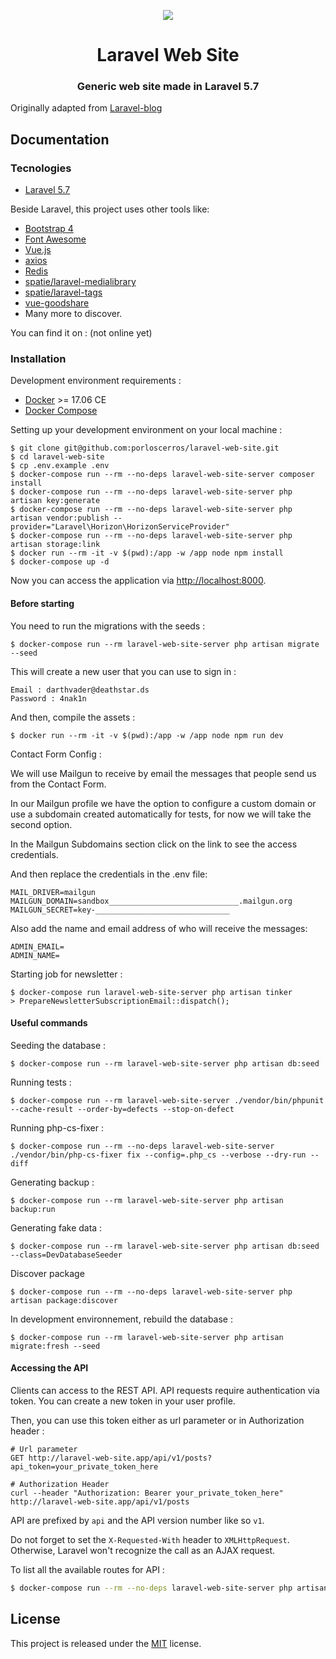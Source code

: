 <p align="center"><img src="https://porloscerros.github.io/img/portada-logo.svg"></p>
<h1 align="center">Laravel Web Site</h1>
<h3 align="center">Generic web site made in Laravel 5.7</h3>

Originally adapted from [Laravel-blog](https://github.com/guillaumebriday/laravel-blog)

## Documentation

### Tecnologies
- [Laravel 5.7](http://laravel.com/)

Beside Laravel, this project uses other tools like:

- [Bootstrap 4](https://getbootstrap.com/)
- [Font Awesome](http://fontawesome.io/)
- [Vue.js](https://vuejs.org/)
- [axios](https://github.com/mzabriskie/axios)
- [Redis](https://redis.io/)
- [spatie/laravel-medialibrary](https://github.com/spatie/laravel-medialibrary)
- [spatie/laravel-tags](https://github.com/spatie/laravel-tags)
- [vue-goodshare](https://github.com/koddr/vue-goodshare)
- Many more to discover.

You can find it on : (not online yet)

### Installation

Development environment requirements :
- [Docker](https://www.docker.com) >= 17.06 CE
- [Docker Compose](https://docs.docker.com/compose/install/)

Setting up your development environment on your local machine :
```
$ git clone git@github.com:porloscerros/laravel-web-site.git
$ cd laravel-web-site
$ cp .env.example .env
$ docker-compose run --rm --no-deps laravel-web-site-server composer install
$ docker-compose run --rm --no-deps laravel-web-site-server php artisan key:generate
$ docker-compose run --rm --no-deps laravel-web-site-server php artisan vendor:publish --provider="Laravel\Horizon\HorizonServiceProvider"
$ docker-compose run --rm --no-deps laravel-web-site-server php artisan storage:link
$ docker run --rm -it -v $(pwd):/app -w /app node npm install
$ docker-compose up -d
```

Now you can access the application via [http://localhost:8000](http://localhost:8000).

#### Before starting
You need to run the migrations with the seeds :
```
$ docker-compose run --rm laravel-web-site-server php artisan migrate --seed
```

This will create a new user that you can use to sign in :
```
Email : darthvader@deathstar.ds
Password : 4nak1n
```

And then, compile the assets :
```
$ docker run --rm -it -v $(pwd):/app -w /app node npm run dev
```

Contact Form Config :

We will use Mailgun to receive by email the messages that people send us from the Contact Form.

In our Mailgun profile we have the option to configure a custom domain or use a subdomain created automatically for tests, for now we will take the second option.

In the Mailgun Subdomains section click on the link to see the access credentials.

And then replace the credentials in the .env file:
```
MAIL_DRIVER=mailgun
MAILGUN_DOMAIN=sandbox_____________________________.mailgun.org
MAILGUN_SECRET=key-______________________________
```
Also add the name and email address of who will receive the messages:
```
ADMIN_EMAIL=
ADMIN_NAME=
```

Starting job for newsletter :
```
$ docker-compose run laravel-web-site-server php artisan tinker
> PrepareNewsletterSubscriptionEmail::dispatch();
```

#### Useful commands
Seeding the database :
```
$ docker-compose run --rm laravel-web-site-server php artisan db:seed
```

Running tests :
```
$ docker-compose run --rm laravel-web-site-server ./vendor/bin/phpunit --cache-result --order-by=defects --stop-on-defect
```

Running php-cs-fixer :
```
$ docker-compose run --rm --no-deps laravel-web-site-server ./vendor/bin/php-cs-fixer fix --config=.php_cs --verbose --dry-run --diff
```

Generating backup :
```
$ docker-compose run --rm laravel-web-site-server php artisan backup:run
```

Generating fake data :
```
$ docker-compose run --rm laravel-web-site-server php artisan db:seed --class=DevDatabaseSeeder
```

Discover package
```
$ docker-compose run --rm --no-deps laravel-web-site-server php artisan package:discover
```

In development environnement, rebuild the database :
```
$ docker-compose run --rm laravel-web-site-server php artisan migrate:fresh --seed
```

#### Accessing the API

Clients can access to the REST API. API requests require authentication via token. You can create a new token in your user profile.

Then, you can use this token either as url parameter or in Authorization header :

```
# Url parameter
GET http://laravel-web-site.app/api/v1/posts?api_token=your_private_token_here

# Authorization Header
curl --header "Authorization: Bearer your_private_token_here" http://laravel-web-site.app/api/v1/posts
```

API are prefixed by ```api``` and the API version number like so ```v1```.

Do not forget to set the ```X-Requested-With``` header to ```XMLHttpRequest```. Otherwise, Laravel won't recognize the call as an AJAX request.

To list all the available routes for API :

```bash
$ docker-compose run --rm --no-deps laravel-web-site-server php artisan route:list --path=api
```

## License

This project is released under the [MIT](http://opensource.org/licenses/MIT) license.
